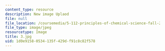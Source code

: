 ```yaml
---
content_type: resource
description: New image Uplaod
file: null
file_location: /coursemedia/5-112-principles-of-chemical-science-fall-2005/1d0e91580534135f429df91c8c82f578_3.jpg
file_type: image/jpeg
resourcetype: Image
title: 3.jpg
uid: 1d0e9158-0534-135f-429d-f91c8c82f578
---
```

